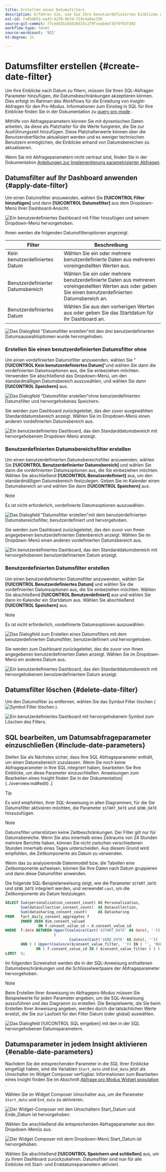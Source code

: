 ```yaml
---
title: Erstellen eines Datumsfilters
description: Erfahren Sie, wie Sie Ihre benutzerdefinierten Einblicke nach Datum filtern können.
exl-id: fa05d651-ea43-41f0-9b7d-f19c4a9ac256
source-git-commit: 77cedd351b5628d15c279fceabde735f4f93f392
workflow-type: tm+mt
source-wordcount: '922'
ht-degree: 1%

---
```


# Datumsfilter erstellen {#create-date-filter}

Um Ihre Einblicke nach Datum zu filtern, müssen Sie Ihren SQL-Abfragen Parameter hinzufügen, die Datumsbeschränkungen akzeptieren können. Dies erfolgt im Rahmen des Workflows für die Erstellung von Insight-Abfragen für den Pro-Modus. Informationen zum Einstieg in SQL für Ihre Einblicke finden Sie in der Dokumentation zu [query pro mode](#query-pro-mode) .

Mithilfe von Abfrageparametern können Sie mit dynamischen Daten arbeiten, da diese als Platzhalter für die Werte fungieren, die Sie zur Ausführungszeit hinzufügen. Diese Platzhalterwerte können über die Benutzeroberfläche aktualisiert werden und es weniger technischen Benutzern ermöglichen, die Einblicke anhand von Datumsbereichen zu aktualisieren.

Wenn Sie mit Abfrageparametern nicht vertraut sind, finden Sie in der Dokumentation [Anleitungen zur Implementierung parametrisierter Abfragen](../../../../query-service/ui/parameterized-queries.md).

## Datumsfilter auf Ihr Dashboard anwenden {#apply-date-filter}

Um einen Datumsfilter anzuwenden, wählen Sie **[!UICONTROL Filter hinzufügen]** und dann **[!UICONTROL Datumsfilter]** aus dem Dropdown-Menü Ihrer Dashboard-Ansicht.

![Ein benutzerdefiniertes Dashboard mit Filter hinzufügen und seinem Dropdown-Menü hervorgehoben.](../../../images/query-pro-mode/add-filter.png)

Ihnen werden die folgenden Datumsfilteroptionen angezeigt.

| Filter | Beschreibung |
| --- | --- |
| Kein benutzerdefiniertes Datum | Wählen Sie ein oder mehrere benutzerdefinierte Daten aus mehreren voreingestellten Werten aus. |
| Benutzerdefinierter Datumsbereich | Wählen Sie ein oder mehrere benutzerdefinierte Daten aus mehreren voreingestellten Werten aus oder geben Sie einen benutzerdefinierten Datumsbereich an. |
| Benutzerdefiniertes Datum | Wählen Sie aus den vorherigen Werten aus oder geben Sie das Startdatum für Ihr Dashboard an. |

![Das Dialogfeld &quot;Datumsfilter erstellen&quot;mit den drei benutzerdefinierten Datumsauswahloptionen wurde hervorgehoben.](../../../images/query-pro-mode/create-date-filter.png)

### Erstellen Sie einen benutzerdefinierten Datumsfilter ohne

Um einen vordefinierten Datumsfilter anzuwenden, wählen Sie &quot;**[!UICONTROL Kein benutzerdefiniertes Datum]**&quot;und wählen Sie dann die vordefinierten Datumsoptionen aus, die Sie einbeziehen möchten. Verwenden Sie abschließend das Dropdown-Menü, um den standardmäßigen Datumsbereich auszuwählen, und wählen Sie dann **[!UICONTROL Speichern]** aus.

![Das Dialogfeld &quot;Datumsfilter erstellen&quot;ohne benutzerdefinierten Datumsfilter und hervorgehobenes Speichern.](../../../images/query-pro-mode/no-custom-date-filter.png)

Sie werden zum Dashboard zurückgeleitet, das den zuvor ausgewählten Standarddatumsbereich anzeigt. Wählen Sie im Dropdown-Menü einen anderen vordefinierten Datumsbereich aus.

![Ein benutzerdefiniertes Dashboard, das den Standarddatumsbereich mit hervorgehobenem Dropdown-Menü anzeigt.](../../../images/query-pro-mode/no-custom-date-filter-results.png)

### Benutzerdefinierten Datumsbereichsfilter erstellen

Um einen benutzerdefinierten Datumsbereichsfilter anzuwenden, wählen Sie **[!UICONTROL Benutzerdefinierter Datumsbereich]** und wählen Sie dann die vordefinierten Datumsoptionen aus, die Sie einbeziehen möchten. Wählen Sie abschließend **[!UICONTROL Benutzerdefiniert]** aus, um den standardmäßigen Datumsbereich festzulegen. Geben Sie im Kalender einen Datumsbereich an und wählen Sie dann **[!UICONTROL Speichern]** aus.

>[!NOTE]
>
>Es ist nicht erforderlich, vordefinierte Datumsoptionen auszuwählen.

![Das Dialogfeld &quot;Datumsfilter erstellen&quot;mit dem benutzerdefinierten Datumsbereichsfilter, benutzerdefiniert und hervorgehoben.](../../../images/query-pro-mode/custom-date-range-filter.png)

Sie werden zum Dashboard zurückgeleitet, das den zuvor von Ihnen angegebenen benutzerdefinierten Datenbereich anzeigt. Wählen Sie im Dropdown-Menü einen anderen vordefinierten Datumsbereich aus.

![Ein benutzerdefiniertes Dashboard, das den Standarddatumsbereich mit hervorgehobenem benutzerdefiniertem Datum anzeigt.](../../../images/query-pro-mode/custom-date-range-filter-results.png)

### Benutzerdefinierten Datumsfilter erstellen

Um einen benutzerdefinierten Datumsfilter anzuwenden, wählen Sie **[!UICONTROL Benutzerdefiniertes Datum]** und wählen Sie die vordefinierten Datumsoptionen aus, die Sie einbeziehen möchten. Wählen Sie abschließend **[!UICONTROL Benutzerdefiniert]** aus und wählen Sie dann im Kalender ein Startdatum aus. Wählen Sie abschließend **[!UICONTROL Speichern]** aus.

>[!NOTE]
>
>Es ist nicht erforderlich, vordefinierte Datumsoptionen auszuwählen.

![Das Dialogfeld zum Erstellen eines Datumsfilters mit dem benutzerdefinierten Datumsfilter, benutzerdefiniert und hervorgehoben.](../../../images/query-pro-mode/custom-date-filter.png)

Sie werden zum Dashboard zurückgeleitet, das die zuvor von Ihnen angegebenen benutzerdefinierten Daten anzeigt. Wählen Sie im Dropdown-Menü ein anderes Datum aus.

![Ein benutzerdefiniertes Dashboard, das den Standarddatumsbereich mit hervorgehobenem benutzerdefiniertem Datum anzeigt.](../../../images/query-pro-mode/custom-date-filter-results.png)

## Datumsfilter löschen {#delete-date-filter}

Um den Datumsfilter zu entfernen, wählen Sie das Symbol Filter löschen (![Symbol Filter löschen.](/help/images/icons/filter-delete.png)).

![Ein benutzerdefiniertes Dashboard mit hervorgehobenem Symbol zum Löschen des Filters.](../../../images/query-pro-mode/delete-date-filter.png)

## SQL bearbeiten, um Datumsabfrageparameter einzuschließen {#include-date-parameters}

Stellen Sie als Nächstes sicher, dass Ihre SQL Abfrageparameter enthält, um einen Datumsbereich zuzulassen. Wenn Sie noch keine Abfrageparameter in Ihre SQL integriert haben, bearbeiten Sie Ihre Einblicke, um diese Parameter einzuschließen. Anweisungen zum Bearbeiten eines Insight finden Sie in der Dokumentation](../overview.md#edit) .[

>[!TIP]
>
>Es wird empfohlen, Ihrer SQL-Anweisung in allen Diagrammen, für die Sie Datumsfilter aktivieren möchten, die Parameter `$START_DATE` und `$END_DATE` hinzuzufügen.

>[!NOTE]
>
>Datumsfilter unterstützen keine Zeitbeschränkungen. Der Filter gilt nur für Datumsbereiche. Wenn Sie also innerhalb eines Zeitraums von 24 Stunden mehrere Berichte haben, können Sie nicht zwischen verschiedenen Stunden innerhalb eines Tages unterscheiden. Aus diesem Grund wird empfohlen, die Zeitkomponente als Datum zu verwenden.

Wenn das zu analysierende Datenmodell bzw. die Tabellen eine Zeitkomponente aufweisen, können Sie Ihre Daten nach Datum gruppieren und dann diese Datumsfilter anwenden.

Die folgende SQL-Beispielanweisung zeigt, wie die Parameter `$START_DATE` und `$END_DATE` integriert werden, und verwendet `cast`, um die Zeitkomponente als Datum festzulegen.

```sql
SELECT Sum(personalization_consent_count) AS Personalization,
       Sum(datacollection_consent_count)  AS Datacollection,
       Sum(datasharing_consent_count)     AS Datasharing
FROM   fact_daily_consent_aggregates f
       INNER JOIN dim_consent_valued
               ON f.consent_value_id = d.consent_value_id
WHERE  f.date BETWEEN Upper(Coalesce(Cast('$START_DATE' AS date), '')) AND Upper
                      (
                             Coalesce(Cast('$END_DATE' AS date), ''))
       AND ( ( Upper(Coalesce($consent_value_filter, '')) IN ( '', 'NULL' ) )
              OR ( f.consent_value_id IN ( $consent_value_filter ) ) )
LIMIT  0; 
```

Im folgenden Screenshot werden die in der SQL-Anweisung enthaltenen Datumsbeschränkungen und die Schlüsselwertpaare der Abfrageparameter hervorgehoben.

>[!NOTE]
>
>Beim Erstellen Ihrer Anweisung im Abfragepro-Modus müssen Sie Beispielwerte für jeden Parameter angeben, um die SQL-Anweisung auszuführen und das Diagramm zu erstellen. Die Beispielwerte, die Sie beim Erstellen Ihrer Anweisung angeben, werden durch die tatsächlichen Werte ersetzt, die Sie zur Laufzeit für den Filter Datum (oder global) auswählen.

![Das Dialogfeld [!UICONTROL SQL eingeben] mit den in der SQL hervorgehobenen Datumsparametern.](../../../images/sql-insights/sql-date-parameters.png)

## Datumsparameter in jedem Insight aktivieren {#enable-date-parameters}

Nachdem Sie die entsprechenden Parameter in die SQL Ihrer Einblicke eingefügt haben, sind die Variablen `Start_date` und `End_date` jetzt als Umschalter im Widget Composer verfügbar. Informationen zum Bearbeiten eines Insight finden Sie im Abschnitt [Abfrage pro Modus Widget population ](#populate-widget) .

Wählen Sie im Widget Composer Umschalter aus, um die Parameter `Start_date` und `End_date` zu aktivieren.

![Der Widget-Composer mit den Umschaltern Start_Datum und Ende_Datum ist hervorgehoben.](../../../images/sql-insights/widget-composer-date-filter-toggles.png)

Wählen Sie anschließend die entsprechenden Abfrageparameter aus den Dropdown-Menüs aus.

![Der Widget Composer mit dem Dropdown-Menü Start_Datum ist hervorgehoben.](../../../images/sql-insights/widget-composer-date-filter-dropdown.png)

Wählen Sie abschließend **[!UICONTROL Speichern und schließen]** aus, um zu Ihrem Dashboard zurückzukehren. Datumsfilter sind nun für alle Einblicke mit Start- und Enddatumsparametern aktiviert.

